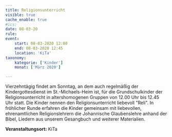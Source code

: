 ```yaml
---
title: Religionsunterricht
visible: true
cache_enable: true
#ics: 
date: 08-03-20
rule: 
event:
	start: 08-03-2020 12:00
	end: 08-03-2020 12:45
	location: 'KiTa'
taxonomy:
	kategorie: ['Kinder']
	monat: ['März 2020']

---
```

Vierzehntägig findet am Sonntag, an dem auch regelmäßig der Kindergottesdienst im St.-Michaels-Heim ist, für die Grundschulkinder der Religionsunterricht in altershomogenen Gruppen von 12.00 Uhr bis 12.45 Uhr statt. Die Kinder nennen den Religionsunterricht liebevoll "Reli". In fröhlicher Runde erfahren die Kinder gemeinsam mit liebevollen, ehrenamtlichen Religionslehrern die Johannische Glaubenslehre anhand der Bibel, Liedern aus unserem Gesangbuch und weiterer Materialien.



**Veranstaltungsort:** KiTa

